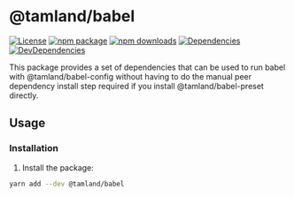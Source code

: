 # @tamland/babel

[![License](https://img.shields.io/npm/l/@tamland/babel.svg)](https://github.com/feight/tamland/blob/master/LICENSE)
[![npm package](https://img.shields.io/npm/v/@tamland/babel/latest.svg)](https://www.npmjs.com/package/@tamland/babel)
[![npm downloads](https://img.shields.io/npm/dm/@tamland/babel.svg)](https://www.npmjs.com/package/@tamland/babel)
[![Dependencies](https://img.shields.io/david/feight/tamland.svg?path=packages%2Fbabel)](https://david-dm.org/feight/tamland?path=packages/babel)
[![DevDependencies](https://img.shields.io/david/feight/tamland.svg?path=packages%2Fbabel)](https://david-dm.org/feight/tamland?type=dev&path=packages/babel)

This package provides a set of dependencies that can be used to run babel with @tamland/babel-config without having to do the manual peer dependency install step required if you
install @tamland/babel-preset directly.

## Usage

### Installation

1. Install the package:

  ```sh
  yarn add --dev @tamland/babel
  ```